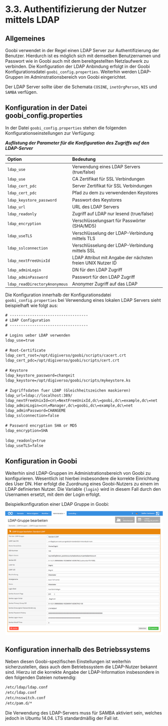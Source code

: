 # 3.3. Authentifizierung der Nutzer mittels LDAP

## **Allgemeines**

Goobi verwendet in der Regel einen LDAP Server zur Authentifizierung der Benutzer. Hierdurch ist es möglich sich mit demselben Benutzernamen und Passwort wie in Goobi auch mit dem bereitgestellten Netzlaufwerk zu verbinden. Die Konfiguration der LDAP Anbindung erfolgt in der Goobi Konfigurationsdatei `goobi_config.properties`. Weiterhin werden LDAP-Gruppen im Adminstrationsbereich von Goobi eingerichtet.

Der LDAP Server sollte über die Schemata `COSINE`, `inetOrgPerson`, `NIS` und `SAMBA` verfügen.

## **Konfiguration in der Datei goobi\_config.properties**

In der Datei `goobi_config.properties` stehen die folgenden Konfigurationseinstellungen zur Verfügung:

_**Auflistung der Parameter für die Konfiguration des Zugriffs auf den LDAP-Server**_

| **Option** | **Bedeutung** |
| :--- | :--- |
| `ldap_use`   |  Verwendung eines LDAP Servers \(true/false\)  |
| `ldap_use`   |  CA Zertifikat für SSL Verbindungen  |
| `ldap_cert_pdc`   |  Server Zertifikat für SSL Verbindungen  |
| `ldap_cert_pdc`   |  Pfad zu dem zu verwendenden Keystores  |
| `ldap_keystore_password`  |  Passwort des Keystores  |
| `ldap_url`   |  URL des LDAP Servers  |
| `ldap_readonly`   |  Zugriff auf LDAP nur lesend \(true/false\)  |
| `ldap_encryption`   |  Verschlüsselungsart für Passwörter \(SHA/MD5\)  |
| `ldap_useTLS`   |  Verschlüsselung der LDAP-Verbindung mittels TLS  |
| `ldap_sslconnection`  |  Verschlüsselung der LDAP-Verbindung mittels SSL  |
| `ldap_nextFreeUnixId`  |  LDAP Attribut mit Angabe der nächsten freien UNIX Nutzer ID  |
| `ldap_adminLogin`   |  DN für den LDAP Zugriff  |
| `ldap_adminPassword`   |  Passwort für den LDAP Zugriff  |
| `ldap_readDirectoryAnonymous`  |  Anonymer Zugriff auf das LDAP  |

Die Konfiguration innerhalb der Konfigurationsdatei `goobi_config.properties` bei Verwendung eines lokalen LDAP Servers sieht beispielhaft wie folgt aus:

```text
# -----------------------------------
# LDAP Configuration
# -----------------------------------

# Logins ueber LDAP verwenden
ldap_use=true

# Root-Certificate
ldap_cert_root=/opt/digiverso/goobi/scripts/cacert.crt
ldap_cert_pdc=/opt/digiverso/goobi/scripts/cert.crt

# Keystore
ldap_keystore_password=changeit
ldap_keystore=/opt/digiverso/goobi/scripts/mykeystore.ks

# Zugriffsdaten fuer LDAP (Gleichheitszeichen maskieren)
ldap_url=ldap://localhost:389/
ldap_nextFreeUnixId=cn\=NextFreeUnixId,dc\=goobi,dc\=example,dc\=net
ldap_adminLogin=cn\=Manager,dc\=goobi,dc\=example,dc\=net
ldap_adminPassword=CHANGEME
ldap_sslconnection=false

# Password encryption SHA or MD5
ldap_encryption=SHA

ldap_readonly=true
ldap_useTLS=false
```

## **Konfiguration in Goobi**

Weiterhin sind LDAP-Gruppen im Administrationsbereich von Goobi zu konfigurieren. Wesentlich ist hierbei insbesondere die korrekte Einrichtung des User DN. Hier erfolgt die Zuordnung eines Goobi-Nutzers zu einem im LDAP definierten Nutzer. Die Variable `{login}` wird in diesem Fall durch den Usernamen ersetzt, mit dem der Login erfolgt.

Beispielkonfiguration einer LDAP Gruppe in Goobi:

![Konfiguration der LDAP-Gruppen](../../.gitbook/assets/78d.png)

## **Konfiguration innerhalb des Betriebssystems**

Neben diesen Goobi-spezifischen Einstellungen ist weiterhin sicherzustellen, dass auch dem Betriebssystem die LDAP-Nutzer bekannt sind. Hierzu ist die korrekte Angabe der LDAP-Information insbesondere in den folgenden Dateien notwendig:

```bash
/etc/ldap/ldap.conf
/etc/ldap.conf
/etc/nsswitch.conf
/etc/pam.d/*
```

Die Verwendung des LDAP-Servers muss für SAMBA aktiviert sein, welches jedoch in Ubuntu 14.04. LTS standardmäßig der Fall ist.

